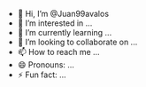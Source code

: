 - 👋 Hi, I’m @Juan99avalos
- 👀 I’m interested in ...
- 🌱 I’m currently learning ...
- 💞️ I’m looking to collaborate on ...
- 📫 How to reach me ...
- 😄 Pronouns: ...
- ⚡ Fun fact: ...

<!---
Juan99avalos/Juan99avalos is a ✨ special ✨ repository because its `README.md` (this file) appears on your GitHub profile.
You can click the Preview link to take a look at your changes.
--->
